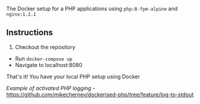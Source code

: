 The Docker setup for a PHP applications using `php:8-fpm-alpine` and `nginx:1.2.1`

## Instructions
1. Checkout the repository
* Run `docker-compose up`
* Navigate to localhost:8080

That's it! You have your local PHP setup using Docker

*Example of activated PHP logging* - https://github.com/mikechernev/dockerised-php/tree/feature/log-to-stdout